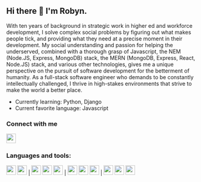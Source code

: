 ## Hi there 👋 I'm Robyn.


With ten years of background in strategic work in higher ed and workforce development, I solve complex social problems by figuring out what makes people tick, and providing what they need at a precise moment in their development. My social understanding and passion for helping the underserved, combined with a thorough grasp of Javascript, the NEM (Node.JS, Express, MongoDB) stack, the MERN (MongoDB, Express, React, Node.JS) stack, and various other technologies, gives me a unique perspective on the pursuit of software development for the betterment of humanity. As a full-stack software engineer who demands to be constantly intellectually challenged, I thrive in high-stakes environments that strive to make the world a better place. 


- Currently learning: Python, Django
- Current favorite language: Javascript 

### Connect with me
[<img src="https://user-images.githubusercontent.com/90972554/162439642-f18eb0db-1fb6-4b0b-99dc-46f6b86513f1.svg" height="25" width="25">](https://www.linkedin.com/in/robyn-goodner/)


### Languages and tools:
<img src="https://user-images.githubusercontent.com/90972554/162443022-f58e5e58-5d1b-4246-9e7a-9acb237e50a0.jpg" height="25" width="25">    <img src="https://user-images.githubusercontent.com/90972554/162443244-ed4a4dce-3570-43e4-9f0f-071827985ffd.jpg" height="25" width="25">         |         <img src="https://user-images.githubusercontent.com/90972554/162443350-3e0638b8-0b1c-4bd4-ae54-1e6d7f541938.jpg" height="25" width="25">    <img src="https://user-images.githubusercontent.com/90972554/162441256-a15b2c0c-0c70-4b3a-8024-8d1c8d349ea1.svg" height="25" width="25">    <img src="https://user-images.githubusercontent.com/90972554/162443563-40720dc8-da94-4381-b711-49c1b23b21f4.jpg" height="25" width="25">        |         <img src="https://user-images.githubusercontent.com/90972554/162443454-aa96c6e7-f82d-4761-93af-71bb5df8a26e.jpg" height="25" width="25">    <img src="https://user-images.githubusercontent.com/90972554/162439492-37722b1d-79f8-4558-b7b8-1c3f8957c5eb.svg" height="25" width="25">    <img src="https://user-images.githubusercontent.com/90972554/162439439-825676a7-60a2-4f60-8e37-1ec3a36d05b8.svg" height="25" width="25">         |         <img src="https://user-images.githubusercontent.com/90972554/162439412-832a41af-adbc-46e7-b1e3-f58ca1110d5b.svg" height="25" width="25">    <img src="https://user-images.githubusercontent.com/90972554/162442849-7240c90c-ca38-430c-8536-55c233c936e0.jpg" height="25" width="25">    <img src="https://user-images.githubusercontent.com/90972554/162439761-1015c2b0-e250-4b72-b47b-917e19e473c5.svg" height="25" width="25"> 









<!--
**robyngoodner/robyngoodner** is a ✨ _special_ ✨ repository because its `README.md` (this file) appears on your GitHub profile.

Here are some ideas to get you started:

- 🔭 I’m currently working on ...
- 🌱 I’m currently learning ...
- 👯 I’m looking to collaborate on ...
- 🤔 I’m looking for help with ...
- 💬 Ask me about ...
- 📫 How to reach me: ...
- 😄 Pronouns: ...
- ⚡ Fun fact: ...
-->
